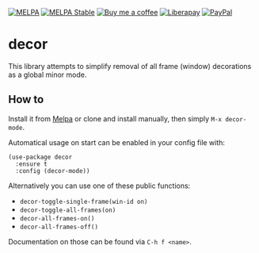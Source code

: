 [![MELPA][melpa-badge]][melpa-package]
[![MELPA Stable][melpa-stable-badge]][melpa-stable-package]
[![Buy me a coffee][bmc-badge]][bmc-link]
[![Liberapay][lp-badge]][lp-link]
[![PayPal][ppl-badge]][ppl-link]

# decor

This library attempts to simplify removal of all frame (window) decorations as
a global minor mode.

## How to

Install it from [Melpa](https://melpa.org/#/getting-started) or clone and
install manually, then simply `M-x decor-mode`.

Automatical usage on start can be enabled in your config file with:

```elisp
(use-package decor
  :ensure t
  :config (decor-mode))
```

Alternatively you can use one of these public functions:

* `decor-toggle-single-frame(win-id on)`
* `decor-toggle-all-frames(on)`
* `decor-all-frames-on()`
* `decor-all-frames-off()`

Documentation on those can be found via `C-h f <name>`.

[melpa-badge]: http://melpa.org/packages/decor-badge.svg
[melpa-package]: http://melpa.org/#/decor
[melpa-stable-badge]: http://stable.melpa.org/packages/decor-badge.svg
[melpa-stable-package]: http://stable.melpa.org/#/decor
[bmc-badge]: https://img.shields.io/badge/-buy_me_a%C2%A0coffee-gray?logo=buy-me-a-coffee
[bmc-link]: https://www.buymeacoffee.com/peterbadida
[ppl-badge]: https://img.shields.io/badge/-paypal-grey?logo=paypal
[ppl-link]: https://paypal.me/peterbadida
[lp-badge]: https://img.shields.io/badge/-liberapay-grey?logo=liberapay
[lp-link]: https://liberapay.com/keyweeusr
